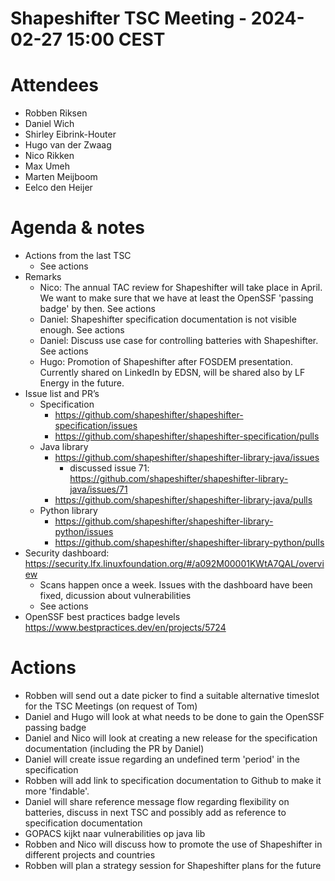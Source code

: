 # Shapeshifter TSC Meeting - 2024-02-27 15:00 CEST

# Attendees
- Robben Riksen
- Daniel Wich
- Shirley Eibrink-Houter
- Hugo van der Zwaag
- Nico Rikken
- Max Umeh
- Marten Meijboom
- Eelco den Heijer

# Agenda & notes
- Actions from the last TSC
  - See actions
- Remarks
    - Nico: The annual TAC review for Shapeshifter will take place in April. We want to make sure that we have at least the OpenSSF 'passing badge' by then. See actions
    - Daniel: Shapeshifter specification documentation is not visible enough. See actions
    - Daniel: Discuss use case for controlling batteries with Shapeshifter. See actions
    - Hugo: Promotion of Shapeshifter after FOSDEM presentation. Currently shared on LinkedIn by EDSN, will be shared also by LF Energy in the future.
- Issue list and PR’s
  - Specification
      - https://github.com/shapeshifter/shapeshifter-specification/issues
      - https://github.com/shapeshifter/shapeshifter-specification/pulls
  - Java library
      - https://github.com/shapeshifter/shapeshifter-library-java/issues
           - discussed issue 71: https://github.com/shapeshifter/shapeshifter-library-java/issues/71
      - https://github.com/shapeshifter/shapeshifter-library-java/pulls
  - Python library
      - https://github.com/shapeshifter/shapeshifter-library-python/issues
      - https://github.com/shapeshifter/shapeshifter-library-python/pulls
- Security dashboard: https://security.lfx.linuxfoundation.org/#/a092M00001KWtA7QAL/overview
  - Scans happen once a week. Issues with the dashboard have been fixed, dicussion about vulnerabilities
  - See actions
- OpenSSF best practices badge levels https://www.bestpractices.dev/en/projects/5724

# Actions
- Robben will send out a date picker to find a suitable alternative timeslot for the TSC Meetings (on request of Tom)
- Daniel and Hugo will look at what needs to be done to gain the OpenSSF passing badge 
- Daniel and Nico will look at creating a new release for the specification documentation (including the PR by Daniel)
- Daniel will create issue regarding an undefined term 'period' in the specification
- Robben will add link to specification documentation to Github to make it more 'findable'.
- Daniel will share reference message flow regarding flexibility on batteries, discuss in next TSC and possibly add as reference to specification documentation
- GOPACS kijkt naar vulnerabilities op java lib
- Robben and Nico will discuss how to promote the use of Shapeshifter in different projects and countries 
- Robben will plan a strategy session for Shapeshifter plans for the future
